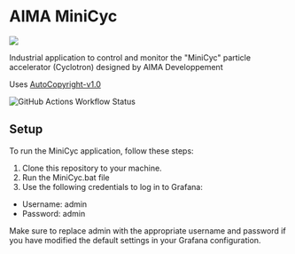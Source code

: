 # AIMA MiniCyc

<a href="https://skillicons.dev"><img src="https://skillicons.dev/icons?i=figma,py,qt,docker,grafana"/></a>

Industrial application to control and monitor the "MiniCyc" particle accelerator (Cyclotron) designed by AIMA Developpement

Uses [AutoCopyright-v1.0](https://github.com/YoruKiwi/AutoCopyright)


![GitHub Actions Workflow Status](https://img.shields.io/github/actions/workflow/status/YoruKiwi/AIMA-MiniCyc/codeql.yml)


## Setup

To run the MiniCyc application, follow these steps:

1. Clone this repository to your machine.
2. Run the MiniCyc.bat file
3. Use the following credentials to log in to Grafana:
  - Username: admin
  - Password: admin

Make sure to replace admin with the appropriate username and password if you have modified the default settings in your Grafana configuration.
